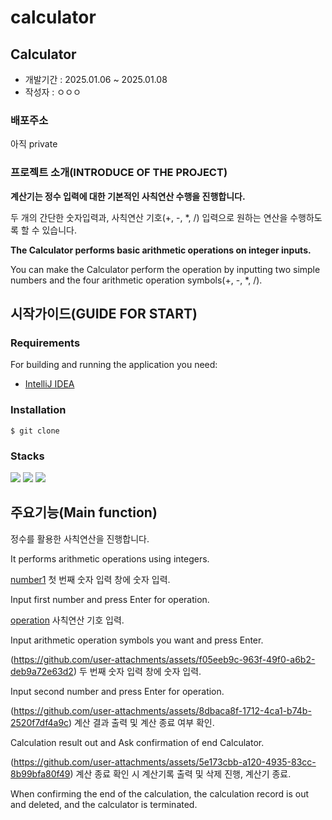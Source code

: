 # calculator

## Calculator

- 개발기간 : 2025.01.06 ~ 2025.01.08
- 작성자 : ㅇㅇㅇ


### 배포주소
아직 private


### 프로젝트 소개(INTRODUCE OF THE PROJECT)
**계산기는 정수 입력에 대한 기본적인 사칙연산 수행을 진행합니다.**

두 개의 간단한 숫자입력과, 사칙연산 기호(+, -, *, /) 입력으로 원하는 연산을 수행하도록 할 수 있습니다.

**The Calculator performs basic arithmetic operations on integer inputs.**

You can make the Calculator perform the operation by inputting two simple numbers and the four arithmetic operation symbols(+, -, *, /).



## 시작가이드(GUIDE FOR START)

### Requirements
For building and running the application you need:

- [IntelliJ IDEA](https://www.jetbrains.com/idea/download/?section=mac)

### Installation
```
$ git clone 
```

### Stacks
<img src="https://img.shields.io/badge/java-007396?style=for-the-badge&logo=java&logoColor=white"> 
<img src="https://img.shields.io/badge/github-181717?style=for-the-badge&logo=github&logoColor=white">
<img src="https://img.shields.io/badge/git-F05032?style=for-the-badge&logo=git&logoColor=white">


## 주요기능(Main function)
정수를 활용한 사칙연산을 진행합니다.

It performs arithmetic operations using integers.

[number1](https://github.com/user-attachments/assets/98956e18-27f4-4ba5-8061-ee711e5f7229)
첫 번째 숫자 입력 창에 숫자 입력.

Input first number and press Enter for operation.

[operation](https://github.com/user-attachments/assets/95bd6f1d-4367-4eb3-a05a-22f70cebdb7a)
사칙연산 기호 입력.

Input arithmetic operation symbols you want and press Enter.

(https://github.com/user-attachments/assets/f05eeb9c-963f-49f0-a6b2-deb9a72e63d2)
두 번째 숫자 입력 창에 숫자 입력.

Input second number and press Enter for operation.

(https://github.com/user-attachments/assets/8dbaca8f-1712-4ca1-b74b-2520f7df4a9c)
계산 결과 출력 및 계산 종료 여부 확인.

Calculation result out and Ask confirmation of end Calculator.


(https://github.com/user-attachments/assets/5e173cbb-a120-4935-83cc-8b99bfa80f49)
계산 종료 확인 시 계산기록 출력 및 삭제 진행, 계산기 종료.

When confirming the end of the calculation, the calculation record is out and deleted, and the calculator is terminated.






